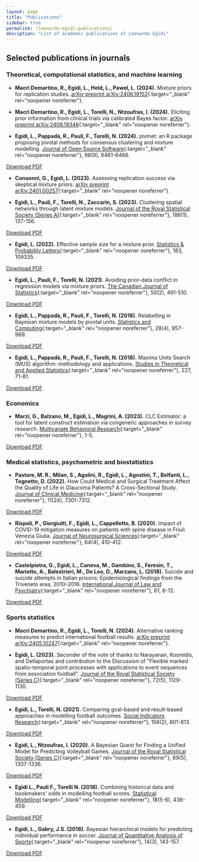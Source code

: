 ```yaml
---
layout: page
title: "Publications"
sidebar: true
permalink: /leonardo-egidi-publications/
desciption: "List of academic publications of Leonardo Egidi"
---
```




## Selected publications in journals

### Theoretical, computational statistics, and machine learning

- **Macrì Demartino, R., Egidi, L., Held, L., Pawel, L. (2024).** Mixture priors for replication studies. [arXiv preprint arXiv:2406.19152](https://arxiv.org/abs/2406.19152){:target="_blank" rel="noopener noreferrer"}.

- **Macrì Demartino, R., Egidi, L., Torelli, N., Ntzoufras, I. (2024).** Eliciting prior information from clinical trials via calibrated Bayes factor. [arXiv preprint arXiv:2406.19346](https://arxiv.org/abs/2406.19346){:target="_blank" rel="noopener noreferrer"}.

- **Egidi, L., Pappadà, R., Pauli, F., Torelli, N. (2024).** pivmet: an R package proposing pivotal methods for consensus clustering and mixture modelling. [Journal of Open Source Software](https://joss.theoj.org/){:target="_blank" rel="noopener noreferrer"}, 98(9), 6461-6466.
<a href="{{ '/paper/paper_pivmet_final.pdf' | relative_url }}" target="_blank">
    <i class="fas fa-file-pdf"></i> Download PDF
</a>

- **Consonni, G., Egidi, L. (2023).** Assessing replication success via skeptical mixture priors. [arXiv preprint arXiv:2401.00257](https://arxiv.org/html/2401.00257v1){:target="_blank" rel="noopener noreferrer"}.

- **Egidi, L., Pauli, F., Torelli, N., Zaccarin, S. (2023).** Clustering spatial networks through latent mixture models. [Journal of the Royal Statistical Society (Series A)](https://rss.onlinelibrary.wiley.com/journal/1467985x){:target="_blank" rel="noopener noreferrer"}, 186(1), 137-156.
<a href="{{ '/paper/clustering.pdf' | relative_url }}" target="_blank">
    <i class="fas fa-file-pdf"></i> Download PDF
</a>

- **Egidi, L. (2022).** Effective sample size for a mixture prior. [Statistics & Probability Letters](https://www.journals.elsevier.com/statistics-and-probability-letters){:target="_blank" rel="noopener noreferrer"}, 183, 109335.
<a href="{{ '/paper/ess.pdf' | relative_url }}" target="_blank">
    <i class="fas fa-file-pdf"></i> Download PDF
</a>

- **Egidi, L., Pauli, F., Torelli, N. (2021).** Avoiding prior-data conflict in regression models via mixture priors. [The Canadian Journal of Statistics](https://onlinelibrary.wiley.com/journal/17089461){:target="_blank" rel="noopener noreferrer"}, 50(2), 491-510.
<a href="{{ '/paper/avoiding.pdf' | relative_url }}" target="_blank">
    <i class="fas fa-file-pdf"></i> Download PDF
</a>

- **Egidi, L., Pappadà, R., Pauli, F., Torelli, N. (2018).** Relabelling in Bayesian mixture models by pivotal units. [Statistics and Computing](https://www.springer.com/journal/11222){:target="_blank" rel="noopener noreferrer"}, 28(4), 957-969. 
<a href="{{ '/paper/egidi_relabeling.pdf' | relative_url }}" target="_blank">
    <i class="fas fa-file-pdf"></i> Download PDF
</a>

- **Egidi, L., Pappadà, R., Pauli, F., Torelli, N. (2018).** Maxima Units Search (MUS) algorithm: methodology and applications. [Studies in Theoretical and Applied Statistics](https://link.springer.com/chapter/10.1007/978-3-319-73906-9_7){:target="_blank" rel="noopener noreferrer"}, 227, 71-81.
<a href="{{ '/paper/mus.pdf' | relative_url }}" target="_blank">
    <i class="fas fa-file-pdf"></i> Download PDF
</a>

### Economics

- **Marzi, G., Balzano, M., Egidi, L., Magrini, A. (2023).** CLC Estimator: a tool for latent construct estimation via congeneric approaches in survey research. [Multivariate Behavioral Research](https://www.tandfonline.com/toc/hmbr20/current){:target="_blank" rel="noopener noreferrer"}, 1-5.
<a href="{{ '/paper/CLC.pdf' | relative_url }}" target="_blank">
    <i class="fas fa-file-pdf"></i> Download PDF
</a>

### Medical statistics, psychometric and biostatistics

- **Pastore, M. R., Milan, S., Agolini, R., Egidi, L., Agostini, T., Belfanti, L., Tognetto, D. (2022).** How Could Medical and Surgical Treatment Affect the Quality of Life in Glaucoma Patients? A Cross-Sectional Study. [Journal of Clinical Medicine](https://www.mdpi.com/journal/jcm){:target="_blank" rel="noopener noreferrer"}, 11(24), 7301-7312.
<a href="{{ '/paper/jcm-11-07301-v2.pdf' | relative_url }}" target="_blank">
    <i class="fas fa-file-pdf"></i> Download PDF
</a>

- **Rispoli, P., Giorgiutti, F., Egidi, L., Cappelletto, B. (2020).** Impact of COVID-19 mitigation measures on patients with spine disease in Friuli Venezia Giulia. [Journal of Neurosurgical Sciences](https://www.minervamedica.it/en/journals/neurosurgical-sciences/){:target="_blank" rel="noopener noreferrer"}, 64(4), 410-412.
<a href="{{ '/paper/cappelletto_et_al.pdf' | relative_url }}" target="_blank">
    <i class="fas fa-file-pdf"></i> Download PDF
</a>

- **Castelpietra, G., Egidi, L., Caneva, M., Gambino, S., Feresin, T., Mariotto, A., Balestrieri, M., De Leo, D., Marzano, L. (2018).** Suicide and suicide attempts in Italian prisons: Epidemiological findings from the Triveneto area, 2010–2016. [International Journal of Law and Psychiatry](https://www.journals.elsevier.com/international-journal-of-law-and-psychiatry){:target="_blank" rel="noopener noreferrer"}, 61, 6-12.
<a href="{{ '/paper/castelpietra.pdf' | relative_url }}" target="_blank">
    <i class="fas fa-file-pdf"></i> Download PDF
</a>


### Sports statistics

- **Macrì Demartino, R., Egidi, L., Torelli, N. (2024).** Alternative ranking measures to predict international football results. [arXiv preprint arXiv:2405.10247](https://arxiv.org/html/2405.10247v1){:target="_blank" rel="noopener noreferrer"}.

- **Egidi, L. (2023).** Seconder of the vote of thanks to Narayanan, Kosmidis, and Dellaportas and contribution to the Discussion of "Flexible marked spatio-temporal point processes with applications to event sequences from association football". [Journal of the Royal Statistical Society (Series C)](https://rss.onlinelibrary.wiley.com/journal/14679876){:target="_blank" rel="noopener noreferrer"}, 72(5), 1129-1130.
<a href="{{ '/paper/discussion_paper.pdf' | relative_url }}" target="_blank">
    <i class="fas fa-file-pdf"></i> Download PDF
</a>


- **Egidi, L., Torelli, N. (2021).** Comparing goal-based and result-based approaches in modelling football outcomes. [Social Indicators Research](https://link.springer.com/journal/11205){:target="_blank" rel="noopener noreferrer"}, 156(2), 801-813.
<a href="{{ '/paper/egidi_comparing.pdf' | relative_url }}" target="_blank">
    <i class="fas fa-file-pdf"></i> Download PDF
</a>


- **Egidi, L., Ntzoufras, I. (2020).** A Bayesian Quest for Finding a Unified Model for Predicting Volleyball Games. [Journal of the Royal Statistical Society (Series C)](https://rss.onlinelibrary.wiley.com/journal/14679876){:target="_blank" rel="noopener noreferrer"}, 69(5), 1307-1336.
<a href="{{ '/paper/Egidi_Ntzoufras_2020_final_published.pdf' | relative_url }}" target="_blank">
    <i class="fas fa-file-pdf"></i> Download PDF
</a>


- **Egidi L., Pauli F., Torelli N. (2018).** Combining historical data and bookmakers' odds in modelling football scores. [Statistical Modelling](https://journals.sagepub.com/home/smj){:target="_blank" rel="noopener noreferrer"}, 18(5-6), 436-459.
<a href="{{ '/paper/combining_egidi.pdf' | relative_url }}" target="_blank">
    <i class="fas fa-file-pdf"></i> Download PDF
</a>


- **Egidi, L., Gabry, J.S. (2018).** Bayesian hierarchical models for predicting individual performance in soccer. [Journal of Quantitative Analysis of Sports](https://www.degruyter.com/journal/key/jqas/html){:target="_blank" rel="noopener noreferrer"}, 14(3), 143-157.
<a href="{{ '/paper/jqas-2017-0066.pdf' | relative_url }}" target="_blank">
    <i class="fas fa-file-pdf"></i> Download PDF
</a>